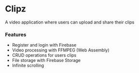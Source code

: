 # Clipz

A video application where users can upload and share their clips

### Features

- Register and login with Firebase
- Video processing with FFMPEG (Web Assembly)
- CRUD operations for users clips
- File storage with Firebase Storage
- Infinite scrolling
